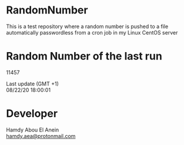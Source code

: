 # RandomNumber    
This is a test repository where a random number is pushed to a file automatically passwordless from a cron job in my Linux CentOS server    
# Random Number of the last run   
11457
      
Last update (GMT +1)    
08/22/20 18:00:01
# Developer    
Hamdy Abou El Anein   
hamdy.aea@protonmail.com
